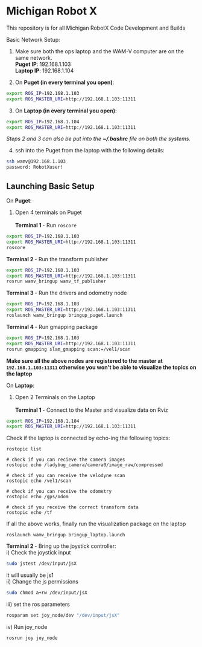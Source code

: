 # Michigan Robot X
This repository is for all Michigan RobotX Code Development and Builds

Basic Network Setup:
1. Make sure both the ops laptop and the WAM-V computer are on the same network.<br/>
	<strong>Puget IP</strong>: 192.168.1.103<br/>
	<strong>Laptop IP</strong>: 192.168.1.104<br/>

2. On <strong>Puget (in every terminal you open)</strong>:<br/>
``` bash
export ROS_IP=192.168.1.103
export ROS_MASTER_URI=http://192.168.1.103:11311
```

3. On <strong>Laptop (in every terminal you open)</strong>: <br/>
``` bash
export ROS_IP=192.168.1.104
export ROS_MASTER_URI=http://192.168.1.103:11311
```
<em>Steps 2 and 3 can also be put into the <strong>~/.bashrc</strong> file on both the systems.</em>

4. ssh into the Puget from the laptop with the following details:  <br/>
``` bash
ssh wamv@192.168.1.103
password: RobotXuser!
```  

## Launching Basic Setup
On <strong>Puget</strong>:  <br/>
1. Open 4 terminals on Puget  <br/><br/>
<strong> Terminal 1 </strong> - Run ```roscore```
``` bash
export ROS_IP=192.168.1.103
export ROS_MASTER_URI=http://192.168.1.103:11311
roscore
```
<strong> Terminal 2 </strong> - Run the transform publisher
``` bash
export ROS_IP=192.168.1.103
export ROS_MASTER_URI=http://192.168.1.103:11311
rosrun wamv_bringup wamv_tf_publisher
```
<strong> Terminal 3 </strong> - Run the drivers and odometry node
``` bash
export ROS_IP=192.168.1.103
export ROS_MASTER_URI=http://192.168.1.103:11311
roslaunch wamv_bringup bringup_puget.launch
```
<strong> Terminal 4 </strong> - Run gmapping package
``` bash
export ROS_IP=192.168.1.103
export ROS_MASTER_URI=http://192.168.1.103:11311
rosrun gmapping slam_gmapping scan:=/vel1/scan
```
<strong>Make sure all the above nodes are registered to the master at ```192.168.1.103:11311``` otherwise you won't be able to visualize the topics on the laptop</strong>

On <strong>Laptop</strong>:  <br/>
1. Open 2 Terminals on the Laptop  <br/><br/>
<strong> Terminal 1 </strong> - Connect to the Master and visualize data on Rviz
``` bash
export ROS_IP=192.168.1.104
export ROS_MASTER_URI=http://192.168.1.103:11311
```
Check if the laptop is connected by echo-ing the following topics:
```
rostopic list

# check if you can recieve the camera images
rostopic echo /ladybug_camera/camera0/image_raw/compressed 

# check if you can receive the velodyne scan
rostopic echo /vel1/scan

# check if you can receive the odometry
rostopic echo /gps/odom

# check if you receive the correct transform data
rostopic echo /tf
```
If all the above works, finally run the visualization package on the laptop
```
roslaunch wamv_bringup bringup_laptop.launch
```
<strong> Terminal 2 </strong> - Bring up the joystick controller:  <br/>
i) Check the joystick input
```bash
sudo jstest /dev/input/jsX
```
it will usually be js1<br/>
ii) Change the js permissions
```bash
sudo chmod a+rw /dev/input/jsX
```
iii) set the ros parameters  
```bash
rosparam set joy_node/dev "/dev/input/jsX"
```
iv) Run joy_node
```bash
rosrun joy joy_node
```
